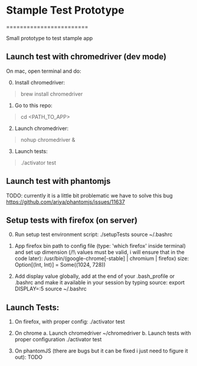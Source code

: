# Stample Test Prototype
========================

Small prototype to test stample app

## Launch test with chromedriver (dev mode)
 
On mac, open terminal and do: 

0. Install chromedriver:
  > brew install chromedriver

1. Go to this repo:  
  > cd \<PATH_TO_APP\> 

2. Launch chromedriver:  
  > nohup chromedriver \&
  
3. Launch tests:
  > ./activator test

  
## Launch test with phantomjs

TODO: currently it is a little bit problematic we have to solve this bug
https://github.com/ariya/phantomjs/issues/11637


## Setup tests with firefox (on server)

0. Run setup test environment script:
./setupTests
source ~/.bashrc

1. App firefox bin path to config file (type: 'which firefox' inside terminal) and set up dimension (/!\ values must be valid, i will ensure that in the code later):
/usr/bin/(google-chrome[-stable] | chromium | firefox) 
size: Option[(Int, Int)] = Some((1024, 728))

2. Add display value globally, add at the end of your .bash_profile or .bashrc and make it available in your session by typing source:
export DISPLAY=:5 
source ~/.bashrc


## Launch Tests:

1. On firefox, with proper config:
./activator test    

2. On chrome
 a. Launch chromedriver
    ~/chromedriver
 b. Launch tests with proper configuration
    ./activator test    
   
3. On phantomJS (there are bugs but it can be fixed i just need to figure it out): 
TODO
